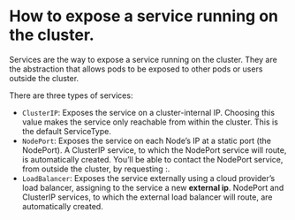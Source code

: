 # How to expose a service running on the cluster.

Services are the way to expose a service running on the cluster.
They are the abstraction that allows pods to be exposed to other pods or users outside the cluster.

There are three types of services:
- `ClusterIP`: Exposes the service on a cluster-internal IP. Choosing this value makes the service only reachable from within the cluster. This is the default ServiceType.
- `NodePort`: Exposes the service on each Node’s IP at a static port (the NodePort). A ClusterIP service, to which the NodePort service will route, is automatically created. You’ll be able to contact the NodePort service, from outside the cluster, by requesting <NodeIP>:<NodePort>.
- `LoadBalancer`: Exposes the service externally using a cloud provider’s load balancer, assigning to the service a new __external ip__. NodePort and ClusterIP services, to which the external load balancer will route, are automatically created.

